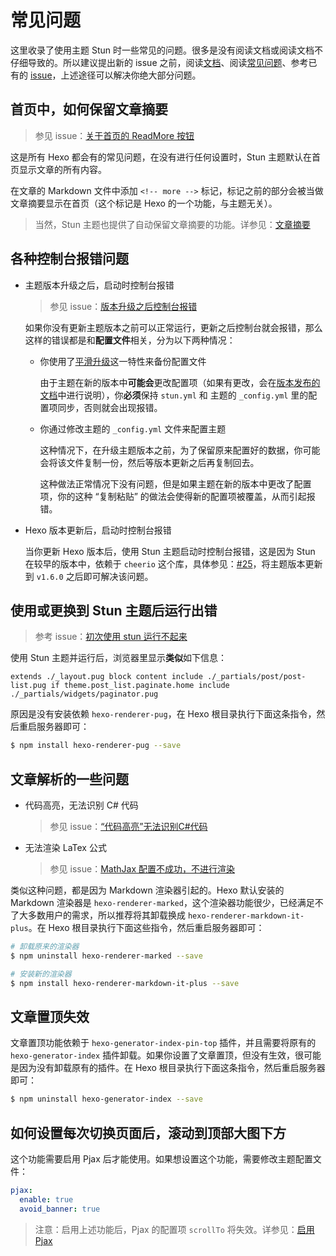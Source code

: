 # 常见问题

这里收录了使用主题 Stun 时一些常见的问题。很多是没有阅读文档或阅读文档不仔细导致的。所以建议提出新的 issue 之前，阅读[文档](https://liuyib.github.io/hexo-theme-stun)、阅读[常见问题](https://github.com/liuyib/hexo-theme-stun/blob/master/FAQ.md)、参考已有的 [issue](https://github.com/liuyib/hexo-theme-stun/issues?q=is%3Aissue+is%3Aclosed)，上述途径可以解决你绝大部分问题。

## 首页中，如何保留文章摘要

> 参见 issue：[关于首页的 ReadMore 按钮](https://github.com/liuyib/hexo-theme-stun/issues/8)

这是所有 Hexo 都会有的常见问题，在没有进行任何设置时，Stun 主题默认在首页显示文章的所有内容。

在文章的 Markdown 文件中添加 `<!-- more -->` 标记，标记之前的部分会被当做文章摘要显示在首页（这个标记是 Hexo 的一个功能，与主题无关）。

> 当然，Stun 主题也提供了自动保留文章摘要的功能。详参见：[文章摘要](https://liuyib.github.io/hexo-theme-stun/zh-CN/guide/primary-setting.html#%E6%96%87%E7%AB%A0%E6%91%98%E8%A6%81)

## 各种控制台报错问题

- 主题版本升级之后，启动时控制台报错

  > 参见 issue：[版本升级之后控制台报错](https://github.com/liuyib/hexo-theme-stun/issues/33)

  如果你没有更新主题版本之前可以正常运行，更新之后控制台就会报错，那么这样的错误都是和**配置文件**相关，分为以下两种情况：

  - 你使用了[平滑升级](https://liuyib.github.io/hexo-theme-stun/zh-CN/advanced/advanced-setting.html#%E5%B9%B3%E6%BB%91%E5%8D%87%E7%BA%A7)这一特性来备份配置文件

    由于主题在新的版本中**可能会**更改配置项（如果有更改，会在[版本发布的文档](https://github.com/liuyib/hexo-theme-stun/releases)中进行说明），你**必须**保持 `stun.yml` 和 主题的 `_config.yml` 里的配置项同步，否则就会出现报错。

  - 你通过修改主题的 `_config.yml` 文件来配置主题

    这种情况下，在升级主题版本之前，为了保留原来配置好的数据，你可能会将该文件复制一份，然后等版本更新之后再复制回去。

    这种做法正常情况下没有问题，但是如果主题在新的版本中更改了配置项，你的这种 “复制粘贴” 的做法会使得新的配置项被覆盖，从而引起报错。

- Hexo 版本更新后，启动时控制台报错

  当你更新 Hexo 版本后，使用 Stun 主题启动时控制台报错，这是因为 Stun 在较早的版本中，依赖于 `cheerio` 这个库，具体参见：[#25](https://github.com/liuyib/hexo-theme-stun/issues/25)，将主题版本更新到 `v1.6.0` 之后即可解决该问题。

## 使用或更换到 Stun 主题后运行出错

> 参考 issue：[初次使用 stun 运行不起来](https://github.com/liuyib/hexo-theme-stun/issues/2)

使用 Stun 主题并运行后，浏览器里显示**类似**如下信息：

`
extends ./_layout.pug block content include ./_partials/post/post-list.pug if theme.post_list.paginate.home include ./_partials/widgets/paginator.pug
`

原因是没有安装依赖 `hexo-renderer-pug`，在 Hexo 根目录执行下面这条指令，然后重启服务器即可：

```bash
$ npm install hexo-renderer-pug --save
```

## 文章解析的一些问题

- 代码高亮，无法识别 C# 代码

  > 参见 issue：[“代码高亮”无法识别C#代码](https://github.com/liuyib/hexo-theme-stun/issues/12)

- 无法渲染 LaTex 公式

  > 参见 issue：[MathJax 配置不成功，不进行渲染](https://github.com/liuyib/hexo-theme-stun/issues/6)

类似这种问题，都是因为 Markdown 渲染器引起的。Hexo 默认安装的 Markdown 渲染器是 `hexo-renderer-marked`，这个渲染器功能很少，已经满足不了大多数用户的需求，所以推荐将其卸载换成 `hexo-renderer-markdown-it-plus`。在 Hexo 根目录执行下面这些指令，然后重启服务器即可：

``` bash
# 卸载原来的渲染器
$ npm uninstall hexo-renderer-marked --save

# 安装新的渲染器
$ npm install hexo-renderer-markdown-it-plus --save
```

## 文章置顶失效

文章置顶功能依赖于 `hexo-generator-index-pin-top` 插件，并且需要将原有的 `hexo-generator-index` 插件卸载。如果你设置了文章置顶，但没有生效，很可能是因为没有卸载原有的插件。在 Hexo 根目录执行下面这条指令，然后重启服务器即可：

``` bash
$ npm uninstall hexo-generator-index --save
```

## 如何设置每次切换页面后，滚动到顶部大图下方

这个功能需要启用 Pjax 后才能使用。如果想设置这个功能，需要修改主题配置文件：

``` yaml
pjax:
  enable: true
  avoid_banner: true
```

> 注意：启用上述功能后，Pjax 的配置项 `scrollTo` 将失效。详参见：[启用 Pjax](https://liuyib.github.io/hexo-theme-stun/zh-CN/advanced/third-part.html#%E5%90%AF%E7%94%A8-pjax)
